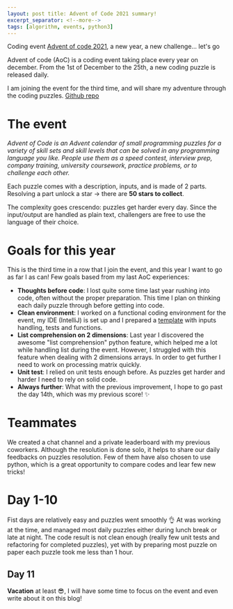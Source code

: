 ```yaml
---
layout: post title: Advent of Code 2021 summary!
excerpt_separator: <!--more-->
tags: [algorithm, events, python3]
---
```

Coding event [Advent of code 2021](https://adventofcode.com/2021/about), a new year, a new challenge... let's go

Advent of code (AoC) is a coding event taking place every year on december. From the 1st of December to the 25th, a new
coding puzzle is released daily.

I am joining the event for the third time, and will share my adventure through the coding puzzles. 
[Github repo](https://github.com/ymougenel/advent-of-code)
<!--more-->

# The event

*Advent of Code is an Advent calendar of small programming puzzles for a variety of skill sets and skill levels that can
be solved in any programming language you like. People use them as a speed contest, interview prep, company training,
university coursework, practice problems, or to challenge each other.*

Each puzzle comes with a description, inputs, and is made of 2 parts. Resolving a part unlock a star -> there are **50
stars to collect**.

The complexity goes crescendo: puzzles get harder every day. Since the input/output are handled as plain text,
challengers are free to use the language of their choice.

# Goals for this year

This is the third time in a row that I join the event, and this year I want to go as far I as can!
Few goals based from my last AoC experiences:

* **Thoughts before code**: I lost quite some time last year rushing into code, often without the proper preparation.
  This time I plan on thinking each daily puzzle through before getting into code.
* **Clean environment**: I worked on a functional coding environment for the event, my IDE (IntelliJ) is set up and I
  prepared a [template](https://github.com/ymougenel/advent-of-code/tree/master/2021/template) with inputs handling,
  tests and functions.
* **List comprehension on 2 dimensions**: Last year I discovered the awesome "list comprehension" python feature, which
  helped me a lot while handling list during the event. However, I struggled with this feature when dealing with 2 dimensions
  arrays. In order to get further I need to work on processing matrix quickly.
* **Unit test**: I relied on unit tests enough before. As puzzles get harder and harder I need to rely on solid code.
* **Always further**: What with the previous improvement, I hope to go past the day 14th, which was my previous score! :sparkles:
# Teammates
We created a chat channel and a private leaderboard with my previous coworkers.
Although the resolution is done solo, it helps to share our daily feedbacks on puzzles resolution.
Few of them have also chosen to use python, which is a great opportunity to compare codes and lear few new tricks!

# Day 1-10
Fist days are relatively easy and puzzles went smoothly :ok_hand: 
At was working at the time, and managed most daily puzzles either during lunch break or late at night.
The code result is not clean enough (really few unit tests and refactoring for completed puzzles), yet with by preparing most puzzle on paper each puzzle took me less than 1 hour.

## Day 11
**Vacation** at least :sunglasses:, I will have some time to focus on the event and even write about it on this blog!

